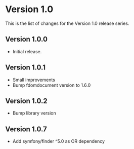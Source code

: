 # Version 1.0

This is the list of changes for the Version 1.0 release series.

## Version 1.0.0

* Initial release.

## Version 1.0.1

* Small improvements
* Bump fdomdocument version to 1.6.0

## Version 1.0.2

* Bump library version

## Version 1.0.7

* Add symfony/finder ^5.0 as OR dependency
